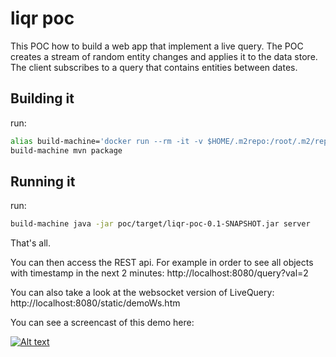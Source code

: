 # liqr poc
This POC how to build a web app that implement a live query.
The POC creates a stream of random entity changes and applies it to the data store.
The client subscribes to a query that contains entities between dates.

## Building it
run:

```sh
alias build-machine='docker run --rm -it -v $HOME/.m2repo:/root/.m2/repository -v $PWD:/my -p 8080:8080 -w /my maven:3.6.2-jdk-11-slim'
build-machine mvn package
```

## Running it

run:

```sh
build-machine java -jar poc/target/liqr-poc-0.1-SNAPSHOT.jar server
```

That's all.

You can then access the REST api. For example in order to see all objects with timestamp in the next 2 minutes:
http://localhost:8080/query?val=2

[//]: # (or using simple UI using rest:)
[//]: # (http://192.168.99.100:8080/static/demo.htm)

You can also take a look at the websocket version of LiveQuery:
http://localhost:8080/static/demoWs.htm

You can see a screencast of this demo here:

[![Alt text](https://img.youtube.com/vi/DQk1_owxqcE/0.jpg)](https://www.youtube.com/watch?v=DQk1_owxqcE)

